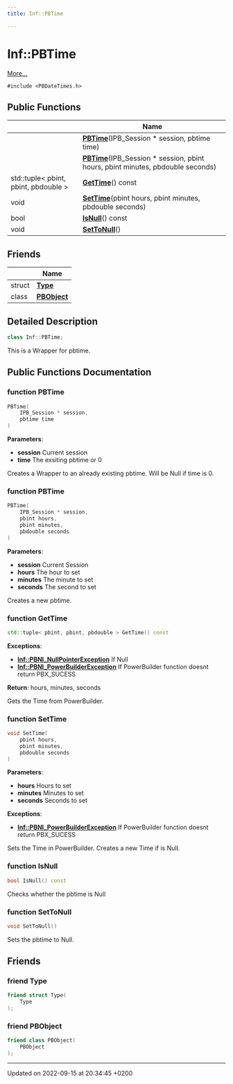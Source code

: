 ```yaml
---
title: Inf::PBTime

---
```


# Inf::PBTime



 [More...](#detailed-description)


`#include <PBDateTimes.h>`

## Public Functions

|                | Name           |
| -------------- | -------------- |
| | **[PBTime](/docs/doxygen/Classes/classInf_1_1PBTime.md#function-pbtime)**(IPB_Session * session, pbtime time) |
| | **[PBTime](/docs/doxygen/Classes/classInf_1_1PBTime.md#function-pbtime)**(IPB_Session * session, pbint hours, pbint minutes, pbdouble seconds) |
| std::tuple< pbint, pbint, pbdouble > | **[GetTime](/docs/doxygen/Classes/classInf_1_1PBTime.md#function-gettime)**() const |
| void | **[SetTime](/docs/doxygen/Classes/classInf_1_1PBTime.md#function-settime)**(pbint hours, pbint minutes, pbdouble seconds) |
| bool | **[IsNull](/docs/doxygen/Classes/classInf_1_1PBTime.md#function-isnull)**() const |
| void | **[SetToNull](/docs/doxygen/Classes/classInf_1_1PBTime.md#function-settonull)**() |

## Friends

|                | Name           |
| -------------- | -------------- |
| struct | **[Type](/docs/doxygen/Classes/classInf_1_1PBTime.md#friend-type)**  |
| class | **[PBObject](/docs/doxygen/Classes/classInf_1_1PBTime.md#friend-pbobject)**  |

## Detailed Description

```cpp
class Inf::PBTime;
```


This is a Wrapper for pbtime. 

## Public Functions Documentation

### function PBTime

```cpp
PBTime(
    IPB_Session * session,
    pbtime time
)
```


**Parameters**: 

  * **session** Current session 
  * **time** The exsiting pbtime or 0 


Creates a Wrapper to an already existing pbtime. Will be Null if time is 0.


### function PBTime

```cpp
PBTime(
    IPB_Session * session,
    pbint hours,
    pbint minutes,
    pbdouble seconds
)
```


**Parameters**: 

  * **session** Current Session 
  * **hours** The hour to set 
  * **minutes** The minute to set 
  * **seconds** The second to set 


Creates a new pbtime.


### function GetTime

```cpp
std::tuple< pbint, pbint, pbdouble > GetTime() const
```


**Exceptions**: 

  * **[Inf::PBNI_NullPointerException](/docs/doxygen/Classes/classInf_1_1PBNI__NullPointerException.md)** If Null 
  * **[Inf::PBNI_PowerBuilderException](/docs/doxygen/Classes/classInf_1_1PBNI__PowerBuilderException.md)** If PowerBuilder function doesnt return PBX_SUCESS 


**Return**: hours, minutes, seconds

Gets the Time from PowerBuilder.


### function SetTime

```cpp
void SetTime(
    pbint hours,
    pbint minutes,
    pbdouble seconds
)
```


**Parameters**: 

  * **hours** Hours to set 
  * **minutes** Minutes to set 
  * **seconds** Seconds to set


**Exceptions**: 

  * **[Inf::PBNI_PowerBuilderException](/docs/doxygen/Classes/classInf_1_1PBNI__PowerBuilderException.md)** If PowerBuilder function doesnt return PBX_SUCESS 


Sets the Time in PowerBuilder. Creates a new Time if is Null.


### function IsNull

```cpp
bool IsNull() const
```


Checks whether the pbtime is Null 


### function SetToNull

```cpp
void SetToNull()
```


Sets the pbtime to Null. 


## Friends

### friend Type

```cpp
friend struct Type(
    Type 
);
```


### friend PBObject

```cpp
friend class PBObject(
    PBObject 
);
```


-------------------------------

Updated on 2022-09-15 at 20:34:45 +0200